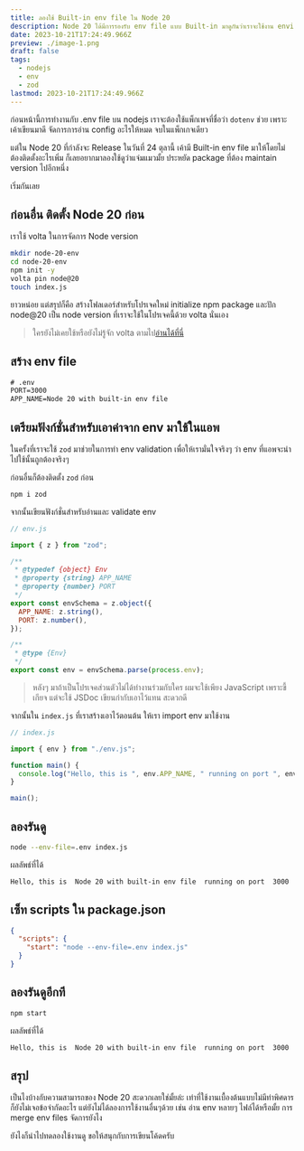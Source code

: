 ```yaml
---
title: ลองใช้ Built-in env file ใน Node 20
description: Node 20 ได้มีการรองรับ env file แบบ Built-in มาดูกันว่าเราจะใช้งาน environment variables อย่างมั่นใจได้อย่างไร
date: 2023-10-21T17:24:49.966Z
preview: ./image-1.png
draft: false
tags:
  - nodejs
  - env
  - zod
lastmod: 2023-10-21T17:24:49.966Z
---
```


ก่อนหน้านี้การทำงานกับ .env file บน nodejs เราจะต้องใช้แพ็กเพจที่ชื่อว่า `dotenv` ช่วย เพราะเค้าเขียนมาดี จัดการการอ่าน config อะไรให้หมด จบในแพ็กเกจเดียว

แต่ใน Node 20 ที่กำลังจะ Release ในวันที่ 24 ตุลานี้ เค้ามี Built-in env file มาให้โดยไม่ต้องติดตั้งอะไรเพิ่ม ก็เลยอยากมาลองใช้ดูว่าแจ่มแมวมั้ย ประหยัด package ที่ต้อง maintain version ไปอีกหนึ่ง

เริ่มกันเลย

## ก่อนอื่น ติดตั้ง Node 20 ก่อน

เราใช้ volta ในการจัดการ Node version

```sh
mkdir node-20-env
cd node-20-env
npm init -y
volta pin node@20
touch index.js
```

ยาวหน่อย แต่สรุปก็คือ สร้างโฟลเดอร์สำหรับโปรเจคใหม่ initialize npm package และปัก node@20 เป็น node version ที่เราจะใช้ในโปรเจคนี้ด้วย volta นั่นเอง

> ใครยังไม่เคยใช้หรือยังไม่รู้จัก volta ตามไป[อ่านได้ที่นี่](/blog/use-volta-to-lock-nodejs-version)

## สร้าง env file

```txt
# .env
PORT=3000
APP_NAME=Node 20 with built-in env file
```

## เตรียมฟังก์ชั่นสำหรับเอาค่าจาก env มาใช้ในแอพ

ในครั้งที่เราจะใช้ `zod` มาช่วยในการทำ env validation เพื่อให้เรามั่นใจจริงๆ ว่า env ที่แอพจะนำไปใช้นั้นถูกต้องจริงๆ

ก่อนอื่นก็ต้องติดตั้ง `zod` ก่อน

```sh
npm i zod
```

จากนั้นเขียนฟังก์ชั่นสำหรับอ่านและ validate env

```js
// env.js

import { z } from "zod";

/**
 * @typedef {object} Env
 * @property {string} APP_NAME
 * @property {number} PORT
 */
export const envSchema = z.object({
  APP_NAME: z.string(),
  PORT: z.number(),
});

/**
 * @type {Env}
 */
export const env = envSchema.parse(process.env);
```

> หลังๆ มาถ้าเป็นโปรเจคส่วนตัวไม่ได้ทำงานร่วมกับใคร ผมจะใช้เพียง JavaScript เพราะขี้เกียจ แต่จะใช้ JSDoc เขียนกำกับเอาไว้แทน สะดวกดี

จากนั้นใน `index.js` ที่เราสร้างเอาไว้ตอนต้น ให้เรา import env มาใช้งาน

```js
// index.js

import { env } from "./env.js";

function main() {
  console.log("Hello, this is ", env.APP_NAME, " running on port ", env.PORT);
}

main();
```

## ลองรันดู

```sh
node --env-file=.env index.js
```

ผลลัพธ์ที่ได้

```sh
Hello, this is  Node 20 with built-in env file  running on port  3000
```

## เซ็ท scripts ใน package.json

```json
{
  "scripts": {
    "start": "node --env-file=.env index.js"
  }
}
```

## ลองรันดูอีกที

```sh
npm start
```

ผลลัพธ์ที่ได้

```sh
Hello, this is  Node 20 with built-in env file  running on port  3000
```

## สรุป

เป็นไงบ้างกับความสามารถของ Node 20 สะดวกเลยใช่มั้ยล่ะ เท่าที่ใช้งานเบื้องต้นแบบไม่มีท่าพิศดาร ก็ยังไม่เจอข้อจำกัดอะไร แต่ยังไม่ได้ลองการใช้งานอื่นๆด้วย เช่น อ่าน env หลายๆ ไฟล์ได้หรือมั้ย การ merge env files จัดการยังไง

ยังไงก็นำไปทดลองใช้งานดู ขอให้สนุกกับการเขียนโค้ดครับ
